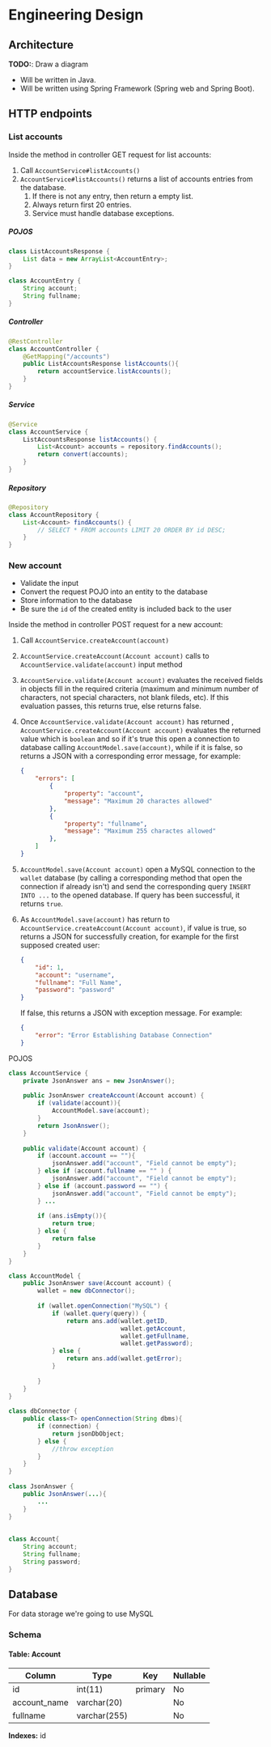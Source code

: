 # Engineering Design

## Architecture

**TODO:**: Draw a diagram

- Will be written in Java.
- Will be written using Spring Framework (Spring web and Spring Boot).

## HTTP endpoints

### List accounts

Inside the method in controller GET request for list accounts:

1. Call `AccountService#listAccounts()`
1. `AccountService#listAccounts()` returns a list of accounts entries from the database.
   1. If there is not any entry, then return a empty list.
   1. Always return first 20 entries.
   1. Service must handle database exceptions.

##### POJOS

```java
class ListAccountsResponse {
    List data = new ArrayList<AccountEntry>;
}

class AccountEntry {
    String account;
    String fullname;
}
```



##### Controller

```java
@RestController
class AccountController {
    @GetMapping("/accounts")
    public ListAccountsResponse listAccounts(){
        return accountService.listAccounts();
    }
}
```



##### Service

```java
@Service
class AccountService {
    ListAccountsResponse listAccounts() {
        List<Account> accounts = repository.findAccounts();
        return convert(accounts);
    }
}
```

##### Repository

```java
@Repository
class AccountRepository {
    List<Account> findAccounts() {
        // SELECT * FROM accounts LIMIT 20 ORDER BY id DESC;
    }
}
```



### New account

- Validate the input
- Convert the request POJO into an entity to the database
- Store information to the database
- Be sure the `id` of the created entity is included back to the user



Inside the method in controller POST request for a new account:

1. Call `AccountService.createAccount(account)`

2. `AccountService.createAccount(Account account)` calls to `AccountService.validate(account)` input method

3. `AccountService.validate(Account account)` evaluates the received fields in objects fill in the required criteria (maximum and minimum number of characters, not special characters, not blank fileds, etc). If this evaluation passes, this returns true, else returns false.

4. Once `AccountService.validate(Account account)` has returned , `AccountService.createAccount(Account account)` evaluates the returned value which is `boolean` and so if it's true this open a connection to database calling `AccountModel.save(account)`, while if it is false, so returns a JSON with a corresponding error message, for example:

   ```json
   {
       "errors": [
           {
               "property": "account",
               "message": "Maximum 20 charactes allowed"
           },
           {
               "property": "fullname",
               "message": "Maximum 255 charactes allowed"
           },
       ]
   }
   ```

   

3. `AccountModel.save(Account account)` open a MySQL connection to the `wallet` database (by calling a corresponding method  that open the connection if already isn't) and send the corresponding query `INSERT INTO ...` to the opened database. If query has been successful, it returns `true`.

4. As `AccountModel.save(account)` has return to `AccountService.createAccount(Account account)`, if value is true, so returns a JSON for successfully creation, for example for the first supposed created user:

   ```json
   {
       "id": 1,
       "account": "username",
       "fullname": "Full Name",
       "password": "password"
   }
   ```

   If false, this returns a JSON with exception message. For example:

   ```json
   {
       "error": "Error Establishing Database Connection"
   }
   ```



POJOS

```java
class AccountService {
    private JsonAnswer ans = new JsonAnswer();
    
    public JsonAnswer createAccount(Account account) {
        if (validate(account)){
        	AccountModel.save(account);    
        }         
        return JsonAnswer();
    }
    
    public validate(Account account) {        
        if (account.account == ""){
            jsonAnswer.add("account", "Field cannot be empty");            
        } else if (account.fullname == "" ) {
            jsonAnswer.add("account", "Field cannot be empty");
        } else if (account.password == "") {
            jsonAnswer.add("account", "Field cannot be empty");
        } ...
        
        if (ans.isEmpty()){
            return true;
        } else {
            return false
        }
    }    
}

class AccountModel {    
    public JsonAnswer save(Account account) {
    	wallet = new dbConnector();
        
    	if (wallet.openConnection("MySQL") {
            if (wallet.query(query)) {
                return ans.add(wallet.getID, 
                               wallet.getAccount, 
                               wallet.getFullname, 
                               wallet.getPassword);
			} else {                                          
                return ans.add(wallet.getError);
            }
            
    	}
    }
}
            
class dbConnector {
    public class<T> openConnection(String dbms){
        if (connection) {
            return jsonDbObject;
        } else {
            //throw exception
        }        
    }
}
            
class JsonAnswer {
    public JsonAnswer(...){
        ...
    }                
}
            
            
class Account{
    String account;
    String fullname;
    String password;
}
```



## Database

For data storage we're going to use MySQL

### Schema

#### Table: Account

| Column       | Type         | Key     | Nullable |
| ------------ | ------------ | ------- | -------- |
| id           | int(11)      | primary | No       |
| account_name | varchar(20)  |         | No       |
| fullname     | varchar(255) |         | No       |

**Indexes:** id